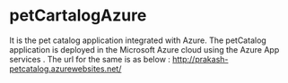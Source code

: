 # petCartalogAzure
It is the pet catalog application integrated with Azure.
The petCatalog application is deployed in the Microsoft Azure cloud using the Azure App services .
The url for the same is as below :
http://prakash-petcatalog.azurewebsites.net/

